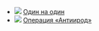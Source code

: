 * ![](/books/sf/Полина%20Каминская/Один%20на%20один.jpg) [Один на один](/books/sf/Полина%20Каминская/Один%20на%20один)
* ![](/books/sf/Полина%20Каминская/Операция%20«Антиирод».jpg) [Операция «Антиирод»](/books/sf/Полина%20Каминская/Операция%20«Антиирод»)